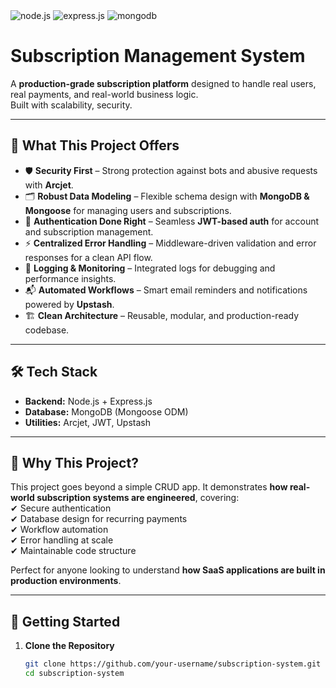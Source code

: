 <div>
    <img src="https://img.shields.io/badge/node.js-339933?style=for-the-badge&logo=Node.js&logoColor=white" alt="node.js" />
    <img src="https://img.shields.io/badge/express.js-000000?style=for-the-badge&logo=express&logoColor=white" alt="express.js" />
    <img src="https://img.shields.io/badge/-MongoDB-13aa52?style=for-the-badge&logo=mongodb&logoColor=white" alt="mongodb" />
  </div>
  
# Subscription Management System

A **production-grade subscription platform** designed to handle real users, real payments, and real-world business logic.  
Built with scalability, security.

---

## 🔑 What This Project Offers

- 🛡️ **Security First** – Strong protection against bots and abusive requests with **Arcjet**.  
- 🗂️ **Robust Data Modeling** – Flexible schema design with **MongoDB & Mongoose** for managing users and subscriptions.  
- 🔐 **Authentication Done Right** – Seamless **JWT-based auth** for account and subscription management.  
- ⚡ **Centralized Error Handling** – Middleware-driven validation and error responses for a clean API flow.  
- 📝 **Logging & Monitoring** – Integrated logs for debugging and performance insights.  
- 📬 **Automated Workflows** – Smart email reminders and notifications powered by **Upstash**.  
- 🏗️ **Clean Architecture** – Reusable, modular, and production-ready codebase.

---

## 🛠️ Tech Stack

- **Backend:** Node.js + Express.js  
- **Database:** MongoDB (Mongoose ODM)  
- **Utilities:** Arcjet, JWT, Upstash  

---

## 🎯 Why This Project?

This project goes beyond a simple CRUD app. It demonstrates **how real-world subscription systems are engineered**, covering:  
✔ Secure authentication  
✔ Database design for recurring payments  
✔ Workflow automation  
✔ Error handling at scale  
✔ Maintainable code structure  

Perfect for anyone looking to understand **how SaaS applications are built in production environments**.

---

## 🚀 Getting Started

1. **Clone the Repository**
   ```bash
   git clone https://github.com/your-username/subscription-system.git
   cd subscription-system

